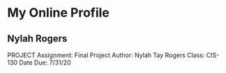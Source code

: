 # My Online Profile
## Nylah Rogers
PROJECT
Assignment: Final Project
Author: Nylah Tay Rogers
Class: CIS-130
Date Due: 7/31/20
